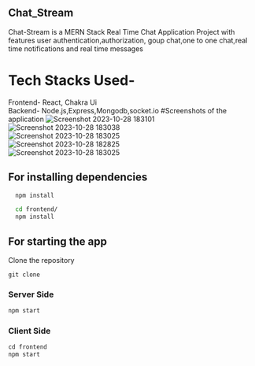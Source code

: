 ## Chat_Stream
Chat-Stream is a MERN Stack Real Time Chat Application Project with features user authentication,authorization, goup chat,one to one chat,real time notifications and real time messages
# Tech Stacks Used-
Frontend- React, Chakra Ui
<br>
Backend- Node.js,Express,Mongodb,socket.io
#Screenshots of the application
![Screenshot 2023-10-28 183101](https://github.com/ankanmitra2002/Chat_Stream/assets/136356039/a1c07270-44f0-4520-b2d7-766349086164)
<br>
![Screenshot 2023-10-28 183038](https://github.com/ankanmitra2002/Chat_Stream/assets/136356039/980212d3-cdca-4288-a6e4-f28eac66fbd6)
<br>
![Screenshot 2023-10-28 183025](https://github.com/ankanmitra2002/Chat_Stream/assets/136356039/239d2431-1a78-40f4-ab1d-fed703b584b5)
<br>
![Screenshot 2023-10-28 182825](https://github.com/ankanmitra2002/Chat_Stream/assets/136356039/ec8faec4-771c-4e8a-a587-72ddbbd53e73)
<br>
![Screenshot 2023-10-28 183025](https://github.com/ankanmitra2002/Chat_Stream/assets/136356039/59695a0f-8e38-4af4-a5f0-1eb16863bbe0)

## For installing dependencies
```bash
  npm install
```

```bash
  cd frontend/
  npm install
```

## For starting the app 

Clone the repository
```git
git clone 
```

### Server Side
```javascript
npm start
```

### Client Side 
```javascript
cd frontend
npm start
```
